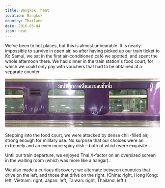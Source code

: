 ```yaml
---
title: Bangkok, heat
location: Bangkok
country: Thailand
date: 2016-05-04
icon: heat
---
```


We've been to hot places, but this is almost unbearable. It is nearly impossible to survive in open air, so after having picked up our train ticket to Ko Samui, we sat in the first air-conditioned café we spotted, and spent the whole afternoon there. We had dinner in the train station's food court, for which we could only pay with vouchers that had to be obtained at a separate counter.

![a Thai train](../../img/thai_vonat.jpg)

Stepping into the food court, we were attacked by dense chili-filled air, strong enough for military use. No surprise that our choices were an extremely and an even more spicy dish – both of which were exquisite.

Until our train departure, we enjoyed Thai X-factor on an oversized screen in the waiting room (which was more like a hangar).

We also made a curious discovery: we alternate between countries that drive on the left, and those that drive on the right. (China: right, Hong Kong: left, Vietnam: right, Japan: left, Taiwan: right, Thailand: left.)
